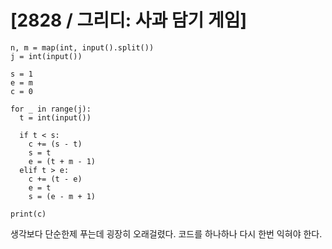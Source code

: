 # [2828 / 그리디: 사과 담기 게임]

```
n, m = map(int, input().split())
j = int(input())

s = 1
e = m
c = 0

for _ in range(j):
  t = int(input())

  if t < s:
    c += (s - t)
    s = t
    e = (t + m - 1)
  elif t > e:
    c += (t - e)
    e = t
    s = (e - m + 1)

print(c)
```

생각보다 단순한제 푸는데 굉장히 오래걸렸다. 코드를 하나하나 다시 한번 익혀야 한다.
